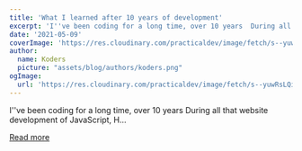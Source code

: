 ```yaml
---
title: 'What I learned after 10 years of development'
excerpt: 'I''ve been coding for a long time, over 10 years  During all that website development of JavaScript, H...'
date: '2021-05-09'
coverImage: 'https://res.cloudinary.com/practicaldev/image/fetch/s--yuwRsLQi--/c_imagga_scale,f_auto,fl_progressive,h_420,q_auto,w_1000/https://dev-to-uploads.s3.amazonaws.com/uploads/articles/jvivgru9nliact3sgmx8.png'
author:
  name: Koders
  picture: "assets/blog/authors/koders.png"
ogImage:
  url: 'https://res.cloudinary.com/practicaldev/image/fetch/s--yuwRsLQi--/c_imagga_scale,f_auto,fl_progressive,h_420,q_auto,w_1000/https://dev-to-uploads.s3.amazonaws.com/uploads/articles/jvivgru9nliact3sgmx8.png'
---
```


I''ve been coding for a long time, over 10 years  During all that website development of JavaScript, H...

[Read more](https://dev.to/adriantwarog/what-i-learned-after-10-years-of-development-3an)
